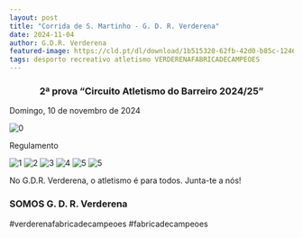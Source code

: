 ```yaml
---
layout: post
title: "Corrida de S. Martinho - G. D. R. Verderena"
date: 2024-11-04
author: G.D.R. Verderena
featured-image: https://cld.pt/dl/download/1b515320-62fb-42d0-b85c-1246612105d3/CIRCUITO-BARREIRO-01.jpg
tags: desporto recreativo atletismo VERDERENAFABRICADECAMPEOES 
---
```


<CENTER><H3>2ª prova “Circuito Atletismo do Barreiro 2024/25”</H3></CENTER>

Domingo, 10 de novembro de 2024

![0](https://cld.pt/dl/download/1b515320-62fb-42d0-b85c-1246612105d3/CIRCUITO-BARREIRO-01.jpg)

Regulamento

![1](https://cld.pt/dl/download/d55de311-92f2-409b-a011-89c9a240861a/1.jpeg)
![2](https://cld.pt/dl/download/83c0def9-9c08-4793-9e2e-c0075a798c86/2.jpeg)
![3](https://cld.pt/dl/download/f2468a9b-65c6-47c7-a58a-434158da8154/3.jpeg)
![4](https://cld.pt/dl/download/84a89518-8014-4871-a4ef-9b260e5cf35c/4.jpeg)
![5](https://cld.pt/dl/download/9c29c3b6-766b-4b36-811a-4412a7c26936/5.jpeg)
![5](https://cld.pt/dl/download/436f2dcc-16bf-4544-9f42-d947da75d09e/WhatsApp%20Image%202024-11-04%20at%2020.45.06.jpeg)

No G.D.R. Verderena, o atletismo é para todos. Junta-te a nós!
<H3>SOMOS G. D. R. Verderena</H3>

#verderenafabricadecampeoes #fabricadecampeoes 
